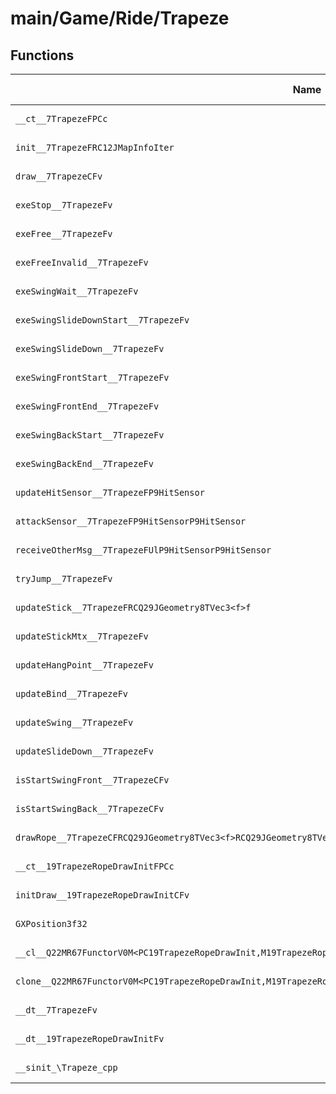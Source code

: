 # main/Game/Ride/Trapeze

## Functions

| Name | Address | Match % |
|------|---------|---------|
| `__ct__7TrapezeFPCc` | `0x8033C42C` | :x: (0.0%) |
| `init__7TrapezeFRC12JMapInfoIter` | `0x8033C4D8` | :x: (0.0%) |
| `draw__7TrapezeCFv` | `0x8033C708` | :x: (0.0%) |
| `exeStop__7TrapezeFv` | `0x8033C91C` | :x: (0.0%) |
| `exeFree__7TrapezeFv` | `0x8033C96C` | :x: (0.0%) |
| `exeFreeInvalid__7TrapezeFv` | `0x8033CA14` | :x: (0.0%) |
| `exeSwingWait__7TrapezeFv` | `0x8033CAB4` | :x: (0.0%) |
| `exeSwingSlideDownStart__7TrapezeFv` | `0x8033CB3C` | :x: (0.0%) |
| `exeSwingSlideDown__7TrapezeFv` | `0x8033CBAC` | :x: (0.0%) |
| `exeSwingFrontStart__7TrapezeFv` | `0x8033CBF8` | :x: (0.0%) |
| `exeSwingFrontEnd__7TrapezeFv` | `0x8033CD78` | :x: (0.0%) |
| `exeSwingBackStart__7TrapezeFv` | `0x8033CE8C` | :x: (0.0%) |
| `exeSwingBackEnd__7TrapezeFv` | `0x8033D00C` | :x: (0.0%) |
| `updateHitSensor__7TrapezeFP9HitSensor` | `0x8033D120` | :x: (0.0%) |
| `attackSensor__7TrapezeFP9HitSensorP9HitSensor` | `0x8033D224` | :x: (0.0%) |
| `receiveOtherMsg__7TrapezeFUlP9HitSensorP9HitSensor` | `0x8033D25C` | :x: (0.0%) |
| `tryJump__7TrapezeFv` | `0x8033D69C` | :x: (0.0%) |
| `updateStick__7TrapezeFRCQ29JGeometry8TVec3<f>f` | `0x8033D8FC` | :x: (0.0%) |
| `updateStickMtx__7TrapezeFv` | `0x8033D988` | :x: (0.0%) |
| `updateHangPoint__7TrapezeFv` | `0x8033D9D8` | :x: (0.0%) |
| `updateBind__7TrapezeFv` | `0x8033DC68` | :x: (0.0%) |
| `updateSwing__7TrapezeFv` | `0x8033DD28` | :x: (0.0%) |
| `updateSlideDown__7TrapezeFv` | `0x8033DDC0` | :x: (0.0%) |
| `isStartSwingFront__7TrapezeCFv` | `0x8033DE8C` | :x: (0.0%) |
| `isStartSwingBack__7TrapezeCFv` | `0x8033DEB4` | :x: (0.0%) |
| `drawRope__7TrapezeCFRCQ29JGeometry8TVec3<f>RCQ29JGeometry8TVec3<f>RCQ29JGeometry8TVec3<f>RCQ29JGeometry8TVec3<f>ff` | `0x8033DEDC` | :x: (0.0%) |
| `__ct__19TrapezeRopeDrawInitFPCc` | `0x8033E514` | :x: (0.0%) |
| `initDraw__19TrapezeRopeDrawInitCFv` | `0x8033E5E4` | :x: (0.0%) |
| `GXPosition3f32` | `0x8033E7D8` | :x: (0.0%) |
| `__cl__Q22MR67FunctorV0M<PC19TrapezeRopeDrawInit,M19TrapezeRopeDrawInitFPCvPCv_v>CFv` | `0x8033E7EC` | :x: (0.0%) |
| `clone__Q22MR67FunctorV0M<PC19TrapezeRopeDrawInit,M19TrapezeRopeDrawInitFPCvPCv_v>CFP7JKRHeap` | `0x8033E81C` | :x: (0.0%) |
| `__dt__7TrapezeFv` | `0x8033E884` | :x: (0.0%) |
| `__dt__19TrapezeRopeDrawInitFv` | `0x8033E8E0` | :x: (0.0%) |
| `__sinit_\Trapeze_cpp` | `0x8033E938` | :x: (0.0%) |